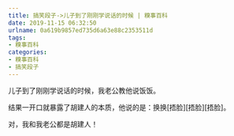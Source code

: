 ```yaml
---
title: 搞笑段子->儿子到了刚刚学说话的时候 | 糗事百科
date: 2019-11-15 06:32:50
urlname: 0a619b9857ed735d6a63e88c2353511d
tags: 
- 糗事百科
categories:
- 糗事百科
- 搞笑段子
---
```

儿子到了刚刚学说话的时候，我老公教他说饭饭。

结果一开口就暴露了胡建人的本质，他说的是：换换[捂脸][捂脸][捂脸]。

对，我和我老公都是胡建人！



